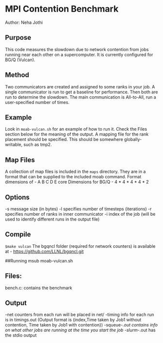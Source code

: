 # MPI Contention Benchmark
Author: Neha Jothi

## Purpose
This code measures the slowdown due to network contention from jobs running near each other on a supercomputer. It is currently configured for BG/Q (Vulcan).


## Method
Two communicators are created and assigned to some ranks in your job. A single communicator is run to get a baseline for performance. Then both are run to determine the slowdown. The main communication is All-to-All, run a user-specified number of times. 

## Example
Look in `moab-vulcan.sh` for an example of how to run it. Check the Files section below for the meaning of the output.
A mapping file for the rank placement should be specified. This should be somewhere globally-writable, such as tmp2. 

## Map Files
A collection of map files is included in the `maps` directory. They are in a format that can be supplied to the included moab command. 
Format dimensions of - A B C D E core
Dimensions for BG/Q - 4 * 4 * 4 * 4 * 2

## Options
-s message size (in bytes) 
-l specifies number of timesteps (iterations)
-r specifies number of ranks in inner communicator
-i index of the job (will be used to identify different runs in the output file)                                                                                                                            

## Compile
`$make vulcan` 
The bgqncl folder (required for network counters) is available at - https://github.com/LLNL/bgqncl.git


##Running
msub moab-vulcan.sh

## Files:
bench.c:     contains the benchmark

## Output
-net counters from each run will be placed in net/
-timing info for each run is in timings.out (Output format is {index,Time taken by Job1 without contention, Time taken by Job1 with contention})
-squeue-*.out contains info on what other jobs are running at the time you start the job
-slurm-*.out has the stdio output
	

